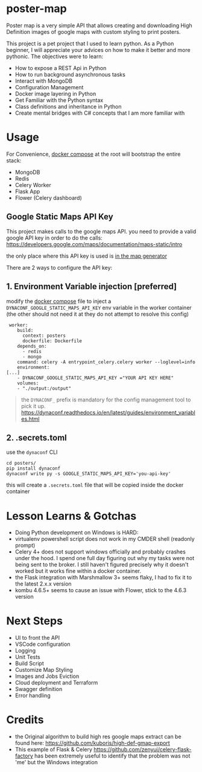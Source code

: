 # poster-map

Poster map is a very simple API that allows creating and downloading High Definition images of google maps with custom styling to print posters.


This project is a pet project that I used to learn python. As a Python beginner, I will appreciate your advices on how to make it better and more pythonic.
The objectives were to learn:
- How to expose a REST Api in Python
- How to run background asynchronous tasks
- Interact with MongoDB
- Configuration Management
- Docker image layering in Python
- Get Familiar with the Python syntax
- Class definitions and inheritance in Python
- Create mental bridges with C# concepts that I am more familiar with


# Usage

For Convenience, [docker compose](docker-compose.yml) at the root will bootstrap the entire stack:
- MongoDB
- Redis
- Celery Worker
- Flask App
- Flower (Celery dashboard)

## Google Static Maps API Key

This project makes calls to the google maps API. you need to provide a valid google API key in order to do the calls: https://developers.google.com/maps/documentation/maps-static/intro

the only place where this API key is used is [in the map generator](generator.py)


There are 2 ways to configure the API key:
## 1. Environment Variable injection [preferred]
modify the [docker compose](docker-compose.yml) file to inject a `DYNACONF_GOOGLE_STATIC_MAPS_API_KEY` env variable in the worker container (the other should not need it at they do not attempt to resolve this config)

```
 worker:
    build:
      context: posters
      dockerfile: Dockerfile  
    depends_on:
      - redis
      - mongo
    command: celery -A entrypoint_celery.celery worker --loglevel=info
    environment:
[...]
    - DYNACONF_GOOGLE_STATIC_MAPS_API_KEY ="YOUR API KEY HERE"    
    volumes:
    - "./output:/output"
```
> the `DYNACONF_` prefix is mandatory for the config management tool to pick it up.
> https://dynaconf.readthedocs.io/en/latest/guides/environment_variables.html

## 2. .secrets.toml
use the `dynaconf` CLI
```
cd posters/
pip install dynaconf
dynaconf write py -s GOOGLE_STATIC_MAPS_API_KEY='you-api-key' 
```
this will create a `.secrets.toml` file that will be copied inside the docker container



# Lesson Learns & Gotchas
- Doing Python development on Windows is HARD:
- virtualenv powershell script does not work in my CMDER shell (readonly prompt)
- Celery 4+ does not support windows officially and probably crashes under the hood. I spend one full day figuring out why my tasks were not being sent to the broker. I still haven't figured precisely why it doesn't worked but it works fine within a docker container.
- the Flask integration with Marshmallow 3+ seems flaky, I had to fix it to the latest 2.x.x version
- kombu 4.6.5+ seems to cause an issue with Flower, stick to the 4.6.3 version

# Next Steps
- UI to front the API
- VSCode configuration
- Logging
- Unit Tests
- Build Script
- Customize Map Styling
- Images and Jobs Eviction
- Cloud deployment and Terraform
- Swagger definition
- Error handling


# Credits
- the Original algorithm to build high res google maps extract can be found here: https://github.com/kuboris/high-def-gmap-export
- This example of Flask & Celery https://github.com/zenyui/celery-flask-factory has been extremely useful to identify that the problem was not 'me' but the Windows integration 